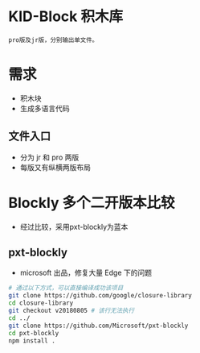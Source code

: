# KID-Block 积木库

`pro版及jr版，分别输出单文件。`

# 需求

- 积木块
- 生成多语言代码

## 文件入口

- 分为 jr 和 pro 两版
- 每版又有纵横两版布局

# Blockly 多个二开版本比较
- 经过比较，采用pxt-blockly为蓝本

<!-- ## google/blockly
- google 出品，对 windows 兼容不好，难编译。
## @code-dot-org/blockly
- 使用了 good 的 js 库中一些工具 -->

## pxt-blockly

- microsoft 出品，修复大量 Edge 下的问题

```bash
# 通过以下方式，可以直接编译成功该项目
git clone https://github.com/google/closure-library
cd closure-library
git checkout v20180805 # 该行无法执行
cd ../
git clone https://github.com/Microsoft/pxt-blockly
cd pxt-blockly
npm install .
```
